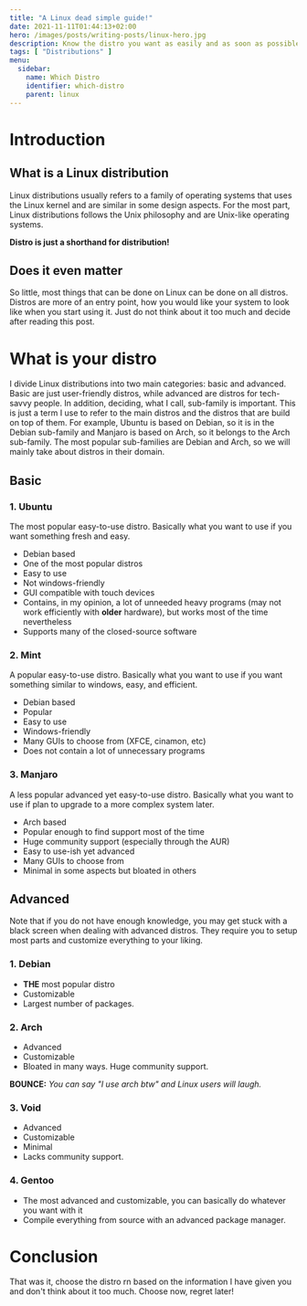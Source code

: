 ```yaml
---
title: "A Linux dead simple guide!"
date: 2021-11-11T01:44:13+02:00
hero: /images/posts/writing-posts/linux-hero.jpg
description: Know the distro you want as easily and as soon as possible
tags: [ "Distributions" ]
menu:
  sidebar:
    name: Which Distro
    identifier: which-distro
    parent: linux
---
```


# Introduction
## What is a Linux distribution 
Linux distributions usually refers to a family of operating systems that uses the Linux kernel and are similar in some design aspects. For the most part, Linux distributions follows the Unix philosophy and are Unix-like operating systems.

**Distro is just a shorthand for distribution!**
## Does it even matter
So little, most things that can be done on Linux can be done on all distros. Distros are more of an entry point, how you would like your system to look like when you start using it. Just do not think about it too much and decide after reading this post.

# What is your distro

I divide Linux distributions into two main categories: basic and advanced.
Basic are just user-friendly distros, while advanced are distros for tech-savvy people.
In addition, deciding, what I call, sub-family is important. This is just a term I use to refer to the main distros and the distros that are build on top of them. For example, Ubuntu is based on Debian, so it is in the Debian sub-family and Manjaro is based on Arch, so it belongs to the Arch sub-family. The most popular sub-families are Debian and Arch, so we will mainly take about distros in their domain.

## Basic

### 1. Ubuntu
The most popular easy-to-use distro. Basically what you want to use if you want something fresh and easy.
- Debian based
- One of the most popular distros 
- Easy to use
- Not windows-friendly
- GUI compatible with touch devices
- Contains, in my opinion, a lot of unneeded heavy programs (may not work efficiently with **older** hardware), but works most of the time nevertheless
- Supports many of the closed-source software

### 2. Mint
A popular easy-to-use distro. Basically what you want to use if you want something similar to windows, easy, and efficient.
- Debian based
- Popular
- Easy to use
- Windows-friendly
- Many GUIs to choose from (XFCE, cinamon, etc)
- Does not contain a lot of unnecessary programs

### 3. Manjaro
A less popular advanced yet easy-to-use distro. Basically what you want to use if plan to upgrade to a more complex system later.
- Arch based
- Popular enough to find support most of the time
- Huge community support (especially through the AUR)
- Easy to use-ish yet advanced
- Many GUIs to choose from
- Minimal in some aspects but bloated in others

## Advanced

Note that if you do not have enough knowledge, you may get stuck with a black screen when dealing with advanced distros. They require you to setup most parts and customize everything to your liking.

### 1. Debian 
- **THE** most popular distro
- Customizable
- Largest number of packages.

### 2. Arch
- Advanced 
- Customizable
- Bloated in many ways. Huge community support.

**BOUNCE:** *You can say "I use arch btw" and Linux users will laugh.*

### 3. Void
- Advanced
- Customizable
- Minimal 
- Lacks community support.

### 4. Gentoo
- The most advanced and customizable, you can basically do whatever you want with it
- Compile everything from source with an advanced package manager.

# Conclusion

That was it, choose the distro rn based on the information I have given you and don't think about it too much. Choose now, regret later!

